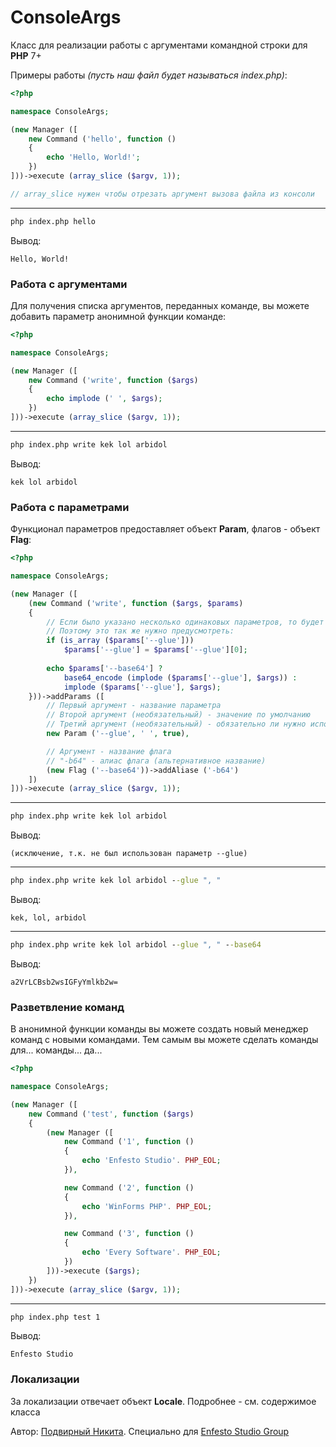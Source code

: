 # ConsoleArgs

Класс для реализации работы с аргументами командной строки для **PHP** 7+

Примеры работы *(пусть наш файл будет называться index.php)*:

```php
<?php

namespace ConsoleArgs;

(new Manager ([
    new Command ('hello', function ()
    {
        echo 'Hello, World!';
    })
]))->execute (array_slice ($argv, 1));

// array_slice нужен чтобы отрезать аргумент вызова файла из консоли
```

---

```cmd
php index.php hello
```

Вывод:
```
Hello, World!
```

### Работа с аргументами

Для получения списка аргументов, переданных команде, вы можете добавить параметр анонимной функции команде:

```php
<?php

namespace ConsoleArgs;

(new Manager ([
    new Command ('write', function ($args)
    {
        echo implode (' ', $args);
    })
]))->execute (array_slice ($argv, 1));
```

---

```cmd
php index.php write kek lol arbidol
```

Вывод:
```
kek lol arbidol
```

### Работа с параметрами

Функционал параметров предоставляет объект **Param**, флагов - объект **Flag**:

```php
<?php

namespace ConsoleArgs;

(new Manager ([
    (new Command ('write', function ($args, $params)
    {
        // Если было указано несколько одинаковых параметров, то будет указан список всех введённых значений
        // Поэтому это так же нужно предусмотреть:
        if (is_array ($params['--glue']))
            $params['--glue'] = $params['--glue'][0];
        
        echo $params['--base64'] ?
            base64_encode (implode ($params['--glue'], $args)) :
            implode ($params['--glue'], $args);
    }))->addParams ([
        // Первый аргумент - название параметра
        // Второй аргумент (необязательный) - значение по умолчанию
        // Третий аргумент (необязательный) - обязательно ли нужно использовать данный параметр
        new Param ('--glue', ' ', true),

        // Аргумент - название флага
        // "-b64" - алиас флага (альтернативное название)
        (new Flag ('--base64'))->addAliase ('-b64')
    ])
]))->execute (array_slice ($argv, 1));
```

---

```cmd
php index.php write kek lol arbidol
```

Вывод:
```
(исключение, т.к. не был использован параметр --glue)
```

---

```cmd
php index.php write kek lol arbidol --glue ", "
```

Вывод:
```
kek, lol, arbidol
```

---

```cmd
php index.php write kek lol arbidol --glue ", " --base64
```

Вывод:
```
a2VrLCBsb2wsIGFyYmlkb2w=
```

### Разветвление команд

В анонимной функции команды вы можете создать новый менеджер команд с новыми командами. Тем самым вы можете сделать команды для... команды... да...

```php
<?php

namespace ConsoleArgs;

(new Manager ([
    new Command ('test', function ($args)
    {
        (new Manager ([
            new Command ('1', function ()
            {
                echo 'Enfesto Studio'. PHP_EOL;
            }),

            new Command ('2', function ()
            {
                echo 'WinForms PHP'. PHP_EOL;
            }),

            new Command ('3', function ()
            {
                echo 'Every Software'. PHP_EOL;
            })
        ]))->execute ($args);
    })
]))->execute (array_slice ($argv, 1));
```

---

```cmd
php index.php test 1
```

Вывод:
```
Enfesto Studio
```

### Локализации

За локализации отвечает объект **Locale**. Подробнее - см. содержимое класса

Автор: [Подвирный Никита](https://vk.com/technomindlp). Специально для [Enfesto Studio Group](https://vk.com/hphp_convertation)
